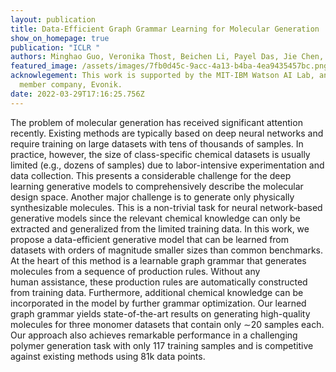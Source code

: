 ```yaml
---
layout: publication
title: Data-Efficient Graph Grammar Learning for Molecular Generation
show_on_homepage: true
publication: "ICLR "
authors: Minghao Guo, Veronika Thost, Beichen Li, Payel Das, Jie Chen, Wojciech Matusik
featured_image: /assets/images/7fb0d45c-9acc-4a13-b4ba-4ea9435457bc.png
acknowlegement: This work is supported by the MIT-IBM Watson AI Lab, and its
  member company, Evonik.
date: 2022-03-29T17:16:25.756Z
---
```

The problem of molecular generation has received significant attention recently. Existing methods are typically based on deep neural networks and require training on large datasets with tens of thousands of samples. In practice, however, the size of class-specific chemical datasets is usually limited (e.g., dozens of samples) due to labor-intensive experimentation and data collection. This presents a considerable challenge for the deep learning generative models to comprehensively describe the molecular design space. Another major challenge is to generate only physically synthesizable molecules. This is a non-trivial task for neural network-based generative models since the relevant chemical knowledge can only be extracted and generalized from the limited training data. In this work, we propose a data-efficient generative model that can be learned from datasets with orders of magnitude smaller sizes than common benchmarks. At the heart of this method is a learnable graph grammar that generates molecules from a sequence of production rules. Without any human assistance, these production rules are automatically constructed from training data. Furthermore, additional chemical knowledge can be incorporated in the model by further grammar optimization. Our learned graph grammar yields state-of-the-art results on generating high-quality molecules for three monomer datasets that contain only ∼20 samples each. Our approach also achieves remarkable performance in a challenging polymer generation task with only 117 training samples and is competitive against existing methods using 81k data points.